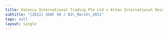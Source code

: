 ```yaml
---
title: Valency International Trading Pte Ltd v Alton International Resources Pte Ltd
subtitle: "[2011] SGHC 50 / 03\_March\_2011"
tags: null
layout: single
---
```


